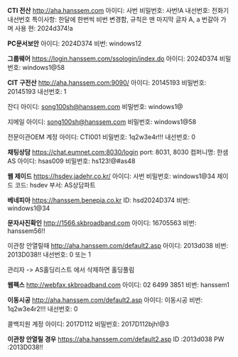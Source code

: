 **CTI 전산**
http://aha.hanssem.com
아이디: 사번
비밀번호: 사번!A
내선번호: 전화기 내선번호
특이사항: 한달에 한번씩 비번 변경함, 규칙은 맨 마지막 글자 A, a 번갈아 가며 사용
현: 2024d374!a

**PC문서보안**
아이디: 2024D374
비번: windows12

**그룹웨어**
https://login.hanssem.com/ssologin/index.do
아이디: 2024D374
비밀번호: windows1@58

**CIT 구전산**
http://aha.hanssem.com:9090/
아이디: 20145193
비밀번호: 20145193
내선번호: 1

잔디
아이디: song100sh@hanssem.com
비밀번호: windows1@

지메일
아이디: song100sh@hanssem.com
비밀번호: windows1@58

전문이관OEM 계정
아이디: CTI001
비밀번호: 1q2w3e4r!!!
내선번호: 0

**채팅상담**
https://chat.eumnet.com:8030/login
port: 8031, 8030
컴퍼니명: 한샘AS 
아이디: hsas009 
비밀번호: hs123!@#as48

**웹 제이드**
https://hsdev.jadehr.co.kr/
아이디: 사번
비밀번호: windows1@34
제이드 코드: hsdev
부서: AS상담파트

**베네피아**
https://hanssem.benepia.co.kr
ID: hsd2024D374
비번: windows1@34

**문자사진확인**
http://1566.skbroadband.com
아이디: 16705563
비번: hanssem56!!

이관창 안열릴때
http://aha.hanssem.com/default2.asp
아이디: 2013d038
비번: 2013D038!!
내선번호: 0 또는 1 

관리자 -> AS홀딩리스트 에서 삭제하면 홀딩풀림

**웹펙스**
http://webfax.skbroadband.com
아이디: 02 6499 3851
비번: hanssem1

**이동시공**
http://aha.hanssem.com/default2.asp
아이디: 이동시공
비번: 1q2w3e4r2!!!
내선번호: 0

콜백지원 계정
아이디: 2017D112
비밀번호: 2017D112bjh!@3

**이관창 안열릴 경우**
https://aha.hanssem.com/default2.asp
ID :2013d038
PW :2013D038!!